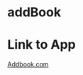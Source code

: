 # addBook
<h1>Link to App </h1>
<a href="https://priceless-kepler-5be14d.netlify.app">Addbook.com</a>
